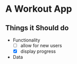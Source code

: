 # A Workout App

## Things it Should do
- Functionality
    - [ ] allow for new users
    - [x] display progress
- Data
